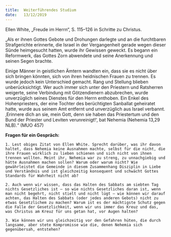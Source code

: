 ```yaml
---
title:  Weiterführendes Studium
date:   13/12/2019
---
```


Ellen White, „Freude im Herrn“, S. 115–126 in Schritte zu Christus.

„Als er ihnen Gottes Gebote und Drohungen darlegte und an die furchtbaren Strafgerichte erinnerte, die Israel in der Vergangenheit gerade wegen dieser Sünde heimgesucht hatten, wurde ihr Gewissen geweckt. Es begann ein Reformwerk, das Gottes Zorn abwendete und seine Anerkennung und seinen Segen brachte.

Einige Männer in geistlichen Ämtern wandten ein, dass sie es nicht über sich bringen könnten, sich von ihren heidnischen Frauen zu trennen. Es wurde jedoch kein Unterschied gemacht. Rang und Stellung blieben unberücksichtigt. Wer auch immer sich unter den Priestern und Ratsherren weigerte, seine Verbindung mit Götzendienern abzubrechen, wurde unverzüglich seines Dienstes für den Herrn enthoben. Ein Enkel des Hohenpriesters, der eine Tochter des berüchtigten Sanballat geheiratet hatte, wurde aus seinem Amt entfernt und unverzüglich aus Israel verbannt. ‚Erinnere dich an sie, mein Gott, denn sie haben das Priestertum und den Bund der Priester und Leviten verunreinigt!‘, bat Nehemia (Nehemia 13,29 NLB).“ (MUO 457)

**Fragen für ein Gespräch:**

`1. Lest obiges Zitat von Ellen White. Sprecht darüber, was ihr davon haltet, dass Nehemia keine Ausnahmen machte, selbst für die nicht, die ihre Frauen wirklich zu lieben schienen und sich nicht von ihnen trennen wollten. Meint ihr, Nehemia war zu streng, zu unnachgiebig und hätte Ausnahmen machen sollen? Warum oder warum nicht? Wie gewährleistet die Gemeinde in diesem Zusammenhang Disziplin in Liebe und Verständnis und ist gleichzeitig konsequent und schwächt Gottes Standards für Wahrheit nicht ab?`

`2. Auch wenn wir wissen, dass das Halten des Sabbats am siebten Tag nichts Gesetzliches ist – so wie nichts Gesetzliches daran ist, wenn man nicht begehrt, nicht stielt und nicht lügt – wie können wir darauf achten, das Halten des Sabbats (oder jedes anderen Gebots) nicht zu etwas Gesetzlichem zu machen? Warum ist es der mächtigste Schutz gegen die Falle der Gesetzlichkeit, wenn wir uns immer das Kreuz und das, was Christus am Kreuz für uns getan hat, vor Augen halten?`

`3. Wie können wir uns gleichzeitig vor den Gefahren hüten, die durch langsame, aber stete Kompromisse wie die, denen Nehemia sich gegenübersah, entstehen?`
